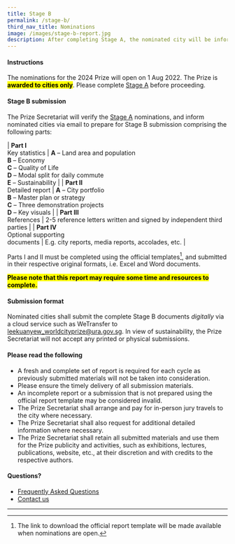 ```yaml
---
title: Stage B
permalink: /stage-b/
third_nav_title: Nominations
image: /images/stage-b-report.jpg
description: After completing Stage A, the nominated city will be informed to prepare and submit a detailed report using the official report template.
---
```


#### **Instructions**

The nominations for the 2024 Prize will open on 1 Aug 2022. The Prize is **<mark>awarded to cities only</mark>**. Please complete [Stage A](/stage-a) before proceeding.

#### **Stage B submission**

The Prize Secretariat will verify the [Stage A](/stage-a) nominations, and inform nominated cities via email to prepare for Stage B submission comprising the following parts: 

| **Part I** <br> Key statistics | **A** – Land area and population <br> **B** – Economy <br> **C** – Quality of Life <br> **D** – Modal split for daily commute <br> **E** – Sustainability  |
| **Part II** <br> Detailed report | **A** – City portfolio <br> **B** – Master plan or strategy <br> **C** – Three demonstration projects <br> **D** – Key visuals |
| **Part III** <br> References | 2-5 reference letters written and signed by independent third parties |
| **Part IV** <br> Optional supporting<br>documents | E.g. city reports, media reports, accolades, etc. |

Parts I and II must be completed using the official templates[^1], and submitted in their respective original formats, i.e. Excel and Word documents.

**<mark>Please note that this report may require some time and resources to complete.</mark>** 

#### **Submission format**

Nominated cities shall submit the complete Stage B documents _digitally_ via a cloud service such as WeTransfer to [leekuanyew_worldcityprize@ura.gov.sg](mailto:leekuanyew_worldcityprize@ura.gov.sg). In view of sustainability, the Prize Secretariat will not accept any printed or physical submissions. 

#### **Please read the following**

- A fresh and complete set of report is required for each cycle as previously submitted materials will not be taken into consideration. 
- Please ensure the timely delivery of all submission materials. 
- An incomplete report or a submission that is not prepared using the official report template may be considered invalid. 
- The Prize Secretariat shall arrange and pay for in-person jury travels to the city where necessary. 
- The Prize Secretariat shall also request for additional detailed information where necessary. 
- The Prize Secretariat shall retain all submitted materials and use them for the Prize publicity and activities, such as exhibitions, lectures, publications, website, etc., at their discretion and with credits to the respective authors. 

#### **Questions?**

- [Frequently Asked Questions](/faq/) 
- [Contact us](/feedback/)

---

[^1]: The link to download the official report template will be made available when nominations are open. 
